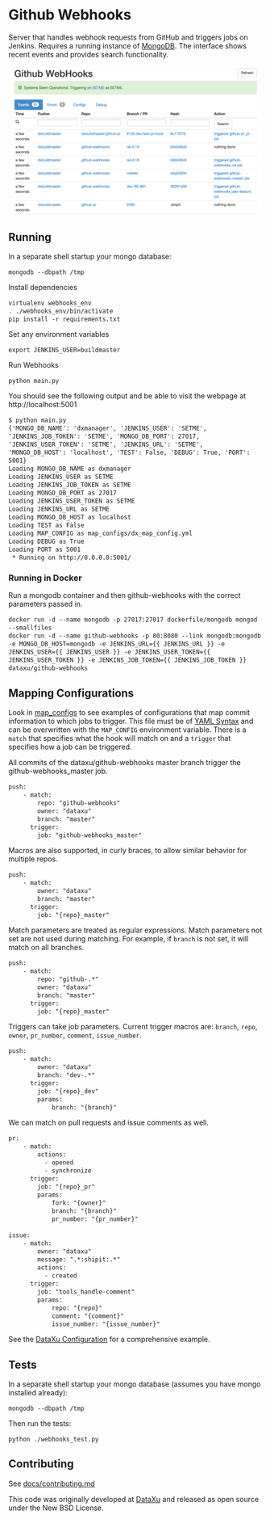 # Github Webhooks
Server that handles webhook requests from GitHub and triggers jobs on Jenkins. Requires a running instance of [MongoDB](https://github.com/mongodb/mongo). The interface shows recent events and provides search functionality.

![Webhooks Dashboard](docs/webhooks_dashboard.png)

## Running

In a separate shell startup your mongo database:

    mongodb --dbpath /tmp

Install dependencies

    virtualenv webhooks_env
    . ./webhooks_env/bin/activate
    pip install -r requirements.txt

Set any environment variables

    export JENKINS_USER=buildmaster

Run Webhooks

    python main.py

You should see the following output and be able to visit the webpage at http://localhost:5001

    $ python main.py
    {'MONGO_DB_NAME': 'dxmanager', 'JENKINS_USER': 'SETME', 'JENKINS_JOB_TOKEN': 'SETME', 'MONGO_DB_PORT': 27017, 'JENKINS_USER_TOKEN': 'SETME', 'JENKINS_URL': 'SETME', 'MONGO_DB_HOST': 'localhost', 'TEST': False, 'DEBUG': True, 'PORT': 5001}
    Loading MONGO_DB_NAME as dxmanager
    Loading JENKINS_USER as SETME
    Loading JENKINS_JOB_TOKEN as SETME
    Loading MONGO_DB_PORT as 27017
    Loading JENKINS_USER_TOKEN as SETME
    Loading JENKINS_URL as SETME
    Loading MONGO_DB_HOST as localhost
    Loading TEST as False
    Loading MAP_CONFIG as map_configs/dx_map_config.yml
    Loading DEBUG as True
    Loading PORT as 5001
     * Running on http://0.0.0.0:5001/

### Running in Docker

Run a mongodb container and then github-webhooks with the correct parameters passed in.

```
docker run -d --name mongodb -p 27017:27017 dockerfile/mongodb mongod --smallfiles
docker run -d --name github-webhooks -p 80:8080 --link mongodb:mongodb -e MONGO_DB_HOST=mongodb -e JENKINS_URL={{ JENKINS_URL }} -e JENKINS_USER={{ JENKINS_USER }} -e JENKINS_USER_TOKEN={{ JENKINS_USER_TOKEN }} -e JENKINS_JOB_TOKEN={{ JENKINS_JOB_TOKEN }} dataxu/github-webhooks
```

## Mapping Configurations

Look in [map_configs](/map_configs/) to see examples of configurations that map commit information to which jobs to trigger. This file must be of [YAML Syntax](http://yaml.org/) and can be overwritten with the `MAP_CONFIG` environment variable. There is a `match` that specifies what the hook will match on and a `trigger` that specifies how a job can be triggered.

All commits of the dataxu/github-webhooks master branch trigger the github-webhooks_master job.

```
push:
    - match:
        repo: "github-webhooks"
        owner: "dataxu"
        branch: "master"
      trigger:
        job: "github-webhooks_master"
```

Macros are also supported, in curly braces, to allow similar behavior for multiple repos.

```
push:
    - match:
        owner: "dataxu"
        branch: "master"
      trigger:
        job: "{repo}_master"
```

Match parameters are treated as regular expressions. Match parameters not set are not used during matching. For example, if `branch` is not set, it will match on all branches.

```
push:
    - match:
        repo: "github-.*"
        owner: "dataxu"
        branch: "master"
      trigger:
        job: "{repo}_master"
```

Triggers can take job parameters. Current trigger macros are: `branch`, `repo`, `owner`, `pr_number`, `comment`, `issue_number`.

```
push:
    - match:
        owner: "dataxu"
        branch: "dev-.*"
      trigger:
        job: "{repo}_dev"
        params:
            branch: "{branch}"
```

We can match on pull requests and issue comments as well.

```
pr:
    - match:
        actions:
          - opened
          - synchronize
      trigger:
        job: "{repo}_pr"
        params:
            fork: "{owner}"
            branch: "{branch}"
            pr_number: "{pr_number}"

issue:
    - match:
        owner: "dataxu"
        message: ".*:shipit:.*"
        actions:
          - created
      trigger:
        job: "tools_handle-comment"
        params:
            repo: "{repo}"
            comment: "{comment}"
            issue_number: "{issue_number}"
```

See the [DataXu Configuration](/map_configs/dx_map_config.yml) for a comprehensive example.

## Tests

In a separate shell startup your mongo database (assumes you have mongo
installed already):

    mongodb --dbpath /tmp

Then run the tests:

    python ./webhooks_test.py

Contributing
------------

See [docs/contributing.md](/docs/contributing.md)


This code was originally developed at [DataXu](https://www.dataxu.com/) and released as open source under the New BSD License.
